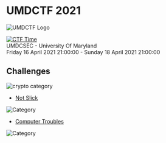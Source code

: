 # UMDCTF 2021

![UMDCTF Logo](https://ctftime.org/media/cache/b7/43/b74308004df352b048761030d1bd31d0.png)    

[![CTF Time](https://img.shields.io/badge/CTF%20Time-UMDCTF%202021-gray.svg?style=for-the-badge&colorA=black&logo=data:image/png;base64,iVBORw0KGgoAAAANSUhEUgAAABAAAAAQCAYAAAAf8/9hAAABIklEQVQ4EZ2SUUsCQRSFT4H2Vk8FUUHhUiSIuzNuEj4mUW8iKpaVqKn91ug/fTLuruyaLtbAx9zh3nPuHWYkSd+64r/ox6rgTDgTnKe4EFzGeILrDdwIp10tVOCvpMTacwd0AjremZVBOkC37Epal4nZN+xCRpQcUHydQgDFfBLN1p0jnzy2C62NnvfUhxw2GuB5By5BKSCLD6Usvwwol4tLcdVAHhUfKv7aR3qOO98H0DDQsBsw4PJLUgZ0485NA4824imEdZJcM4CHIJqApHPLQNtApwbdGvTuoB/jYofLtS242paPGHiHyzu/VGEQwNDCKITPEGZ1mNfhK96ndZiEMLZR3XsyQUfQE/QFb4KhYCyYCmaCeRxPBCPBh+A1ql8AwvWtPYtBNU4AAAAASUVORK5CYII=)](https://ctftime.org/event/1288)  
UMDCSEC - University Of Maryland  
Friday 16 April 2021 21:00:00 - Sunday 18 April 2021 21:00:00

## Challenges

![crypto category](https://img.shields.io/badge/Category-Forensics-yellow.svg?style=for-the-badge)  

- [Not Slick](not_slick/)

![Category](https://img.shields.io/badge/Category-Crypto-red.svg?style=for-the-badge)  

- [Computer Troubles](computer_troubles/)

![Category](https://img.shields.io/badge/Category-Crypto-blue.svg?style=for-the-badge) 

